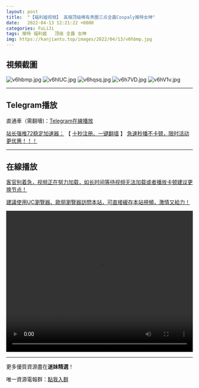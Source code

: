 ```yaml
---
layout: post
title:  "【福利姬视频】 高端顶级稀有贵圈三点全露Cospaly推特女神"
date:   2022-04-13 12:21:22 +0800
categories: FuLiJi
tags: 推特 福利姬   顶级 全露 女神
img: https://kanjiantu.top/images/2022/04/13/v6hbmp.jpg
---
```



## 視頻截圖

![v6hbmp.jpg](https://kanjiantu.top/images/2022/04/13/v6hbmp.jpg)
![v6hIUC.jpg](https://kanjiantu.top/images/2022/04/13/v6hIUC.jpg)
![v6hqsq.jpg](https://kanjiantu.top/images/2022/04/13/v6hqsq.jpg)
![v6h7VD.jpg](https://kanjiantu.top/images/2022/04/13/v6h7VD.jpg)
![v6hV1v.jpg](https://kanjiantu.top/images/2022/04/13/v6hV1v.jpg)

* * *
## Telegram播放

直通車（需翻墻)：[Telegram在線播放](https://t.me/mimeijingxuan/683)

<u>站长强推72稳定加速器：</u> 【 [十秒注册、一键翻墙](https://72vpn.xyz/#/register?code=mimei) 】
<u>  急速秒播不卡顿，限时活动更优惠！！！</u>
* * *
## 在線播放
<u>客官别着急，视频正在努力加载，如长时间等待视频无法加载或者播放卡顿建议更换节点！</u>

<u>建議使用UC瀏覽器、歐朋瀏覽器訪問本站，可直接緩存本站視頻，激情又給力！</u>
<center><video src="https://cdn.publer.io/uploads/videos/6251fb82db279740e76d8c76/f5d2289145b890680ab887d1b551648b.mp4" width="100%" height="380px" controls="controls"></video></center>

* * *
更多優質資源盡在**迷妹精選**！

唯一資源電報群：[點我入群](https://t.me/mimeijingxuan)


